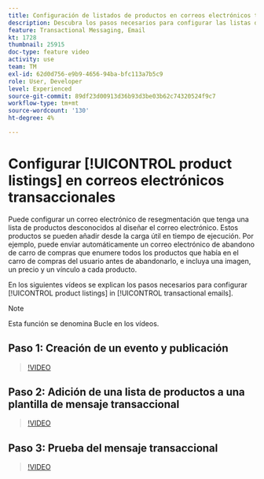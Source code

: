 ```yaml
---
title: Configuración de listados de productos en correos electrónicos transaccionales
description: Descubra los pasos necesarios para configurar las listas de productos en los correos electrónicos transaccionales.
feature: Transactional Messaging, Email
kt: 1728
thumbnail: 25915
doc-type: feature video
activity: use
team: TM
exl-id: 62d0d756-e9b9-4656-94ba-bfc113a7b5c9
role: User, Developer
level: Experienced
source-git-commit: 89df23d00913d36b93d3be03b62c74320524f9c7
workflow-type: tm+mt
source-wordcount: '130'
ht-degree: 4%

---
```


# Configurar [!UICONTROL product listings] en correos electrónicos transaccionales

Puede configurar un correo electrónico de resegmentación que tenga una lista de productos desconocidos al diseñar el correo electrónico. Estos productos se pueden añadir desde la carga útil en tiempo de ejecución. Por ejemplo, puede enviar automáticamente un correo electrónico de abandono de carro de compras que enumere todos los productos que había en el carro de compras del usuario antes de abandonarlo, e incluya una imagen, un precio y un vínculo a cada producto.

En los siguientes vídeos se explican los pasos necesarios para configurar [!UICONTROL product listings] in [!UICONTROL transactional emails].

>[!NOTE]
>
>Esta función se denomina Bucle en los vídeos.

## Paso 1: Creación de un evento y publicación

>[!VIDEO](https://video.tv.adobe.com/v/25914?quality=12&learn=on)

## Paso 2: Adición de una lista de productos a una plantilla de mensaje transaccional

>[!VIDEO](https://video.tv.adobe.com/v/25915?quality=12&learn=on)

## Paso 3: Prueba del mensaje transaccional

>[!VIDEO](https://video.tv.adobe.com/v/25916?quality=12&learn=on)
